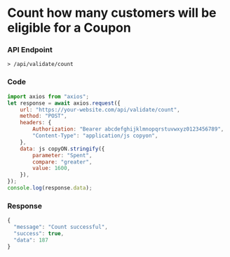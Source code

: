 # Count how many customers will be eligible for a Coupon

### API Endpoint

```
> /api/validate/count
```

### Code

```js copy
import axios from "axios";
let response = await axios.request({
    url: "https://your-website.com/api/validate/count",
    method: "POST",
    headers: {
        Authorization: "Bearer abcdefghijklmnopqrstuvwxyz0123456789",
        "Content-Type": "application/js copyon",
    },
    data: js copyON.stringify({
        parameter: "Spent",
        compare: "greater",
        value: 1600,
    }),
});
console.log(response.data);
```

### Response

```js copy
{
  "message": "Count successful",
  "success": true,
  "data": 187
}
```
